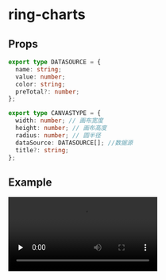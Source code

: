 # ring-charts

## Props

```ts
export type DATASOURCE = {
  name: string;
  value: number;
  color: string;
  preTotal?: number;
};

export type CANVASTYPE = {
  width: number; // 画布宽度
  height: number; // 画布高度
  radius: number; // 圆半径
  dataSource: DATASOURCE[]; //数据源
  title?: string;
};
```

## Example

<video id="video" controls="" preload="none">
      <source id="mp4" src="./example/vedio.mp4" type="video/mp4">
</videos>
